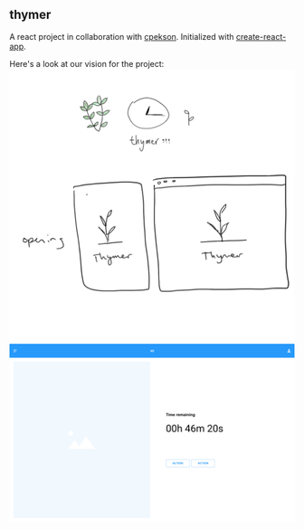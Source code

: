 ## thymer

A react project in collaboration with [cpekson](https://carapekson.com/). Initialized with [create-react-app](https://github.com/facebook/create-react-app).

Here's a look at our vision for the project:
![thymer sketch](https://github.com/villama/thymer/blob/master/readme-imgs/sketch.png "thymer sketch")
![thymer layout](https://github.com/villama/thymer/blob/master/readme-imgs/mock-layout.png "mock layout")
